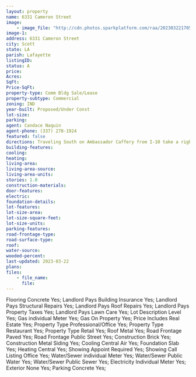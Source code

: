 ```yaml
---
layout: property
name: 6331 Cameron Street
image:
    - image_file: "http://cdn.photos.sparkplatform.com/raa/20230322170525232949000000.jpg"
image-1:
address: 6331 Cameron Street
city: Scott
state: LA
parish: Lafayette
listingID: 
status: A
price: 
Acres: 
SqFt: 
Price-SqFt: 
property-type: Comm Bldg Sale/Lease
property-subtype: Commercial
zoning: IND
year-built: Proposed/Under Const
lot-size: 
parking: 
agent: Candace Naquin
agent-phone: (337) 278-1924
featured: false
directions: Traveling South on Ambassador Caffery from I-10 take a right onto Cameron Street. The shopping center will be on your left right before the Apollo/Cameron St. intersection.
building-features: 
cooling: 
heating: 
living-area: 
living-area-source: 
living-area-units: 
stories: 1.0
construction-materials: 
door-features: 
electric: 
foundation-details: 
lot-features: 
lot-size-area: 
lot-size-square-feet: 
lot-size-units: 
parking-features: 
road-frontage-type: 
road-surface-type: 
roof: 
water-source: 
wooded-percent: 
last-updated: 2023-03-22
plans: 
files:
    - file_name:
      file:
---
```

Flooring	Concrete	Yes;
Landlord Pays	Building Insurance	Yes;
Landlord Pays	Structural Repairs	Yes;
Landlord Pays	Roof Repairs	Yes;
Landlord Pays	Property Taxes	Yes;
Landlord Pays	Lawn Care	Yes;
Lot Description	Level	Yes;
Gas	individual Meter	Yes;
Gas	On Property	Yes;
Price Includes	Real Estate	Yes;
Property Type	Professional/Office	Yes;
Property Type	Restaurant	Yes;
Property Type	Retail	Yes;
Roof	Metal	Yes;
Road Frontage	Paved	Yes;
Road Frontage	Public Street	Yes;
Construction	Brick	Yes;
Construction	Metal Siding	Yes;
Cooling	Central Air	Yes;
Foundation	Slab	Yes;
Heating	Central	Yes;
Showing	Appoint Required	Yes;
Showing	Call Listing Office	Yes;
Water/Sewer	individual Meter	Yes;
Water/Sewer	Public Water	Yes;
Water/Sewer	Public Sewer	Yes;
Electricity	Individual Meter	Yes;
Exterior	None	Yes;
Parking	Concrete	Yes;

